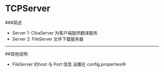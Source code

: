 # TCPServer
###简述
+ Server 1: CibaServer 为客户端提供翻译服务
+ Server 2: FileServer 文件下载服务器
----
##其他说明
+ FileServer 的host 与 Port 信息 设置在 config.properties中
